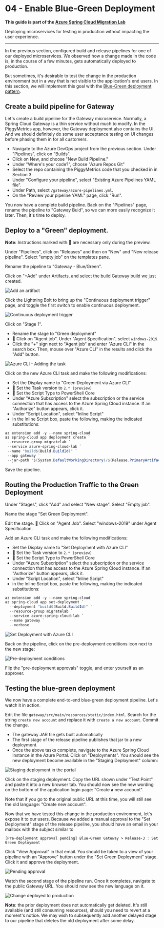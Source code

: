 # 04 - Enable Blue-Green Deployment

__This guide is part of the [Azure Spring Cloud Migration Lab](../README.md)__

Deploying microservices for testing in production without impacting the user experience.

---

In the previous section, configured build and release pipelines for one of our deployed microservices. We observed how a change made in the code is, in the course of a few minutes, gets automatically deployed to production.

But sometimes, it's desirable to test the change in the production environment but in a way that is not visible to the application's end users. In this section, we will implement this goal with the [Blue-Green deployment pattern](https://www.martinfowler.com/bliki/BlueGreenDeployment.html).

## Create a build pipeline for Gateway

Let's create a build pipeline for the Gateway microservice. Normally, a Spring Cloud Gateway is a thin service without much to modify. In the PiggyMetrics app, however, the Gateway deployment also contains the UI. And we should definitely do some user acceptance testing on UI changes before phasing them in for all customers.

- Navigate to the Azure DevOps project from the previous section. Under "Pipelines", click on "Builds".
- Click on New, and choose "New Build Pipeline."
- Under "Where's your code?", choose "Azure Repos Git"
- Select the repo containing the PiggyMetrics code that you checked in in Section 3.
- Under "Configure your pipeline", select "Existing Azure Pipelines YAML file".
- Under Path, select `/gateway/azure-pipelines.yml`.
- On the "Review your pipeline YAML" page, click "Run".

You now have a complete build pipeline. Back on the "Pipelines" page, rename the pipeline to "Gateway Buid", so we can more easily recognize it later. Then, it's time to deploy.

## Deploy to a "Green" deployment.

__Note:__ Instructions marked with 🚧 are necessary only during the preview.

Under "Pipelines", click on "Releases" and then on "New" and "New release pipeline". Select "empty job" on the templates pane.

Rename the pipeline to "Gateway - Blue/Green".

Click on "+Add" under Artifacts, and select the build Gateway build we just created.

![Add an artifact](media/01-add-an-artifact.png)

Click the Lightning Bolt to bring up the "Continuous deployment trigger" page, and toggle the first switch to enable continuous deployment.

![Continuous deployment trigger](media/02-continuous-deployment.png)

Click on "Stage 1". 

- Rename the stage to "Green deployment"
- 🚧 Click on "Agent job". Under "Agent Specification", select `windows-2019`.
- Click the "+" sign next to "Agent job" and enter "Azure CLI" in the search box. Then, mouse over "Azure CLI" in the results and click the "Add" button.

![Azure CLI - Adding the task](media/03-azure-cli-find-task.png)

Click on the new Azure CLI task and make the following modifications:

- Set the Display name to "Green Deployment via Azure CLI"
- 🚧 Set the Task version to `2.* (preview)`
- 🚧 Set the Script Type to PowerShell Core
- Under "Azure Subscription" select the subscription or the service connection that has access to the Azure Spring Cloud instance. If an "Authorize" button appears, click it.
- Under "Script Location", select "Inline Script"
- in the Inline Script box, paste the following, making the indicated substitutions:

```powershell
az extension add -y --name spring-cloud 
az spring-cloud app deployment create `
 --resource-group migratelab `
 --service azure-spring-cloud-lab `
 --name "build$(Build.BuildId)" `
 --app gateway `
 --jar-path "$(System.DefaultWorkingDirectory)/$(Release.PrimaryArtifactSourceAlias)/drop/gateway/target/gateway.jar" --verbose
```

Save the pipeline.

## Routing the Production Traffic to the Green Deployment

Under "Stages", click "Add" and select "New stage". Select "Empty job".

Name the stage "Set Green Deployment".

Edit the stage. 🚧 Click on "Agent Job". Select "windows-2019" under Agent Specification.

Add an Azure CLI task and make the following modifications:

- Set the Display name to "Set Deployment with Azure CLI"
- 🚧 Set the Task version to `2.* (preview)`
- 🚧 Set the Script Type to PowerShell Core
- Under "Azure Subscription" select the subscription or the service connection that has access to the Azure Spring Cloud instance. If an "Authorize" button appears, click it.
- Under "Script Location", select "Inline Script"
- in the Inline Script box, paste the following, making the indicated substitutions:

```powershell
az extension add -y --name spring-cloud
az spring-cloud app set-deployment `
  --deployment "build$(Build.BuildId)" `
  --resource-group migratelab `
  --service azure-spring-cloud-lab `
  --name gateway `
  --verbose
```

![Set Deployment with Azure CLI](media/04-set-deployment-with-azure-cli.png)

Back on the pipeline, click on the pre-deployment conditions icon next to the new stage:

![Pre-deployment conditions](media/05-pre-deployment-conditions.png)

Flip the "pre-deployment approvals" toggle, and enter yourself as an approver.

## Testing the blue-green deployment

We now have a complete end-to-end blue-green deployment pipeline. Let's watch it in action.

Edit the file `gateway/src/main/resources/static/index.html`. Search for the string `create new account` and replace it with `create a new account`. Commit the change.

- The gateway JAR file gets built automatically
- The first stage of the release pipeline publishes that jar to a new deployment.
- Once the above tasks complete, navigate to the Azure Spring Cloud Instance in the Azure Portal. Click on "Deployments". You should see the new deployment become available in the "Staging Deployment" column:

![Staging deployment in the portal](media/06-staging-deployment.png)

Click on the staging deployment. Copy the URL shown under "Test Point" and paste it into a new browser tab. You should now see the new wording on the bottom of the application login page: "Create **a** new account".

Note that if you go to the original public URL at this time, you will still see the old language: "Create new account".

Now that we have tested this change in the production environment, let's expose it to our users. Because we added a manual approval to the "Set Deployment" stage of the release pipeline, you should have an email in your mailbox with the subject similar to

```text
[Pre-deployment approval pending] Blue-Green Gateway > Release-3 : Set Green Deployment
```

Click "View Approval" in that email. You should be taken to a view of your pipeline with an "Approve" button under the "Set Green Deployment" stage. Click it and approve the deployment.

![Pending approval](media/07-pending-approval.png)

Watch the second stage of the pipeline run. Once it completes, navigate to the public Gateway URL. You should now see the new language on it.

![Change deployed to production](media/08-change-deployed-to-production.png)

__Note:__ the prior deployment does not automatically get deleted. It's still available (and still consuming resources), should you need to revert at a moment's notice. We may wish to subsequently add another delayed stage to our pipeline that deletes the old deployment after some delay.

